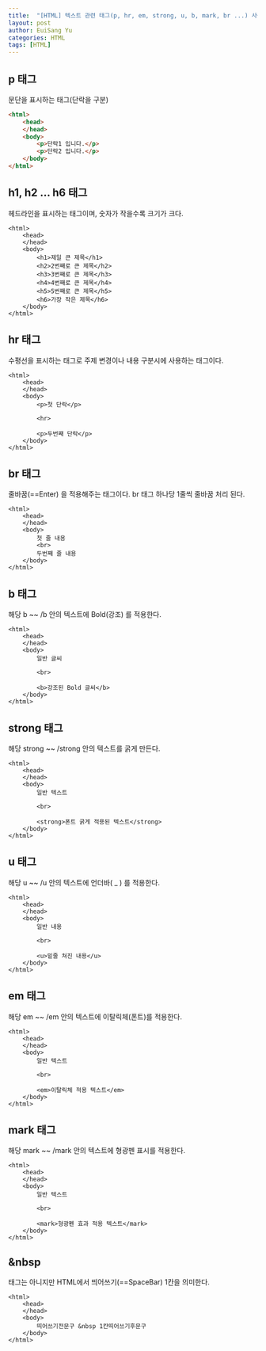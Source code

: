 ```yaml
---
title:  "[HTML] 텍스트 관련 태그(p, hr, em, strong, u, b, mark, br ...) 사용법"
layout: post
author: EuiSang Yu
categories: HTML
tags: [HTML]
---
```


## p 태그

문단을 표시하는 태그(단락을 구분)

```html
<html>
    <head>
    </head>
    <body>
    	<p>단락1 입니다.</p>
        <p>단락2 입니다.</p>
    </body>
</html>
```

## h1, h2 ... h6 태그

헤드라인을 표시하는 태그이며, 숫자가 작을수록 크기가 크다.

```
<html>
    <head>
    </head>
    <body>
    	<h1>제일 큰 제목</h1>
        <h2>2번째로 큰 제목</h2>
        <h3>3번째로 큰 제목</h3>
        <h4>4번째로 큰 제목</h4>
        <h5>5번째로 큰 제목</h5>
        <h6>가장 작은 제목</h6>
    </body>
</html>
```

## hr 태그

수평선을 표시하는 태그로 주제 변경이나 내용 구분시에 사용하는 태그이다.

```
<html>
    <head>
    </head>
    <body>
    	<p>첫 단락</p>
        
        <hr>
        
        <p>두번째 단락</p>
    </body>
</html>
```

## br 태그

줄바꿈(==Enter) 을 적용해주는 태그이다. br 태그 하나당 1줄씩 줄바꿈 처리 된다.

```
<html>
    <head>
    </head>
    <body>
    	첫 줄 내용    
        <br>        
        두번째 줄 내용
    </body>
</html>
```

## b 태그

해당 b ~~ /b 안의 텍스트에 Bold(강조) 를 적용한다.

```
<html>
    <head>
    </head>
    <body>
    	일반 글씨
        
        <br>
        
        <b>강조된 Bold 글씨</b>
    </body>
</html>
```

## strong 태그

해당 strong ~~ /strong 안의 텍스트를 굵게 만든다.

```
<html>
    <head>
    </head>
    <body>
    	일반 텍스트
        
        <br>
        
        <strong>폰트 굵게 적용된 텍스트</strong>
    </body>
</html>
```

## u 태그

해당 u ~~ /u 안의 텍스트에 언더바( \_ ) 를 적용한다.

```
<html>
    <head>
    </head>
    <body>
    	일반 내용
        
        <br>
        
        <u>밑줄 쳐진 내용</u>
    </body>
</html>
```

## em 태그

해당 em ~~ /em 안의 텍스트에 이탈릭체(폰트)를 적용한다.

```
<html>
    <head>
    </head>
    <body>
    	일반 텍스트
        
        <br>
        
        <em>이탈릭체 적용 텍스트</em>
    </body>
</html>
```

## mark 태그

해당 mark ~~ /mark 안의 텍스트에 형광펜 표시를 적용한다.

```
<html>
    <head>
    </head>
    <body>
    	일반 텍스트
        
        <br>
        
        <mark>형광펜 효과 적용 텍스트</mark>
    </body>
</html>
```

## &nbsp

태그는 아니지만 HTML에서 띄어쓰기(==SpaceBar) 1칸을 의미한다.

```
<html>
    <head>
    </head>
    <body>
    	띄어쓰기전문구 &nbsp 1칸띄어쓰기후문구
    </body>
</html>
```